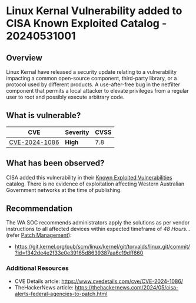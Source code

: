 # Linux Kernal Vulnerability added to CISA Known Exploited Catalog - 20240531001

## Overview

Linux Kernal have released a security update relating to a vulnerability impacting a common open-source component, third-party library, or a protocol used by different products.
A use-after-free bug in the netfilter component that permits a local attacker to elevate privileges from a regular user to root and possibly execute arbitrary code.

## What is vulnerable?

| CVE                                                                           | Severity | CVSS |
| ----------------------------------------------------------------------------- | -------- | ---- |
| [CVE-2024-1086](https://cve.mitre.org/cgi-bin/cvename.cgi?name=CVE-2024-1086) | **High** | 7.8  |

## What has been observed?

CISA added this vulnerability in their [Known Exploited Vulnerabilities](https://www.cisa.gov/known-exploited-vulnerabilities-catalog) catalog. There is no evidence of exploitation affecting Western Australian Government networks at the time of publishing.

## Recommendation

The WA SOC recommends administrators apply the solutions as per vendor instructions to all affected devices within expected timeframe of *48 Hours...* (refer [Patch Management](../guidelines/patch-management.md)):

- <https://git.kernel.org/pub/scm/linux/kernel/git/torvalds/linux.git/commit/?id=f342de4e2f33e0e39165d8639387aa6c19dff660>

### Additional Resources

- CVE Details artcle: <https://www.cvedetails.com/cve/CVE-2024-1086/>
- TheHackerNews article: <https://thehackernews.com/2024/05/cisa-alerts-federal-agencies-to-patch.html>
